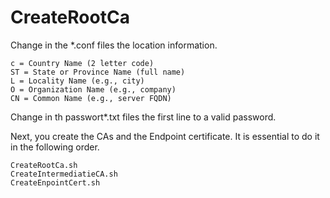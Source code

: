 # CreateRootCa

Change in the *.conf files the location information.
```
c = Country Name (2 letter code)
ST = State or Province Name (full name)
L = Locality Name (e.g., city)
O = Organization Name (e.g., company)
CN = Common Name (e.g., server FQDN)
```
Change in th passwort*.txt files the first line to a valid password.

Next, you create the CAs and the Endpoint certificate. It is essential to do it in the following order. 
```
CreateRootCa.sh
CreateIntermediatieCA.sh
CreateEnpointCert.sh
```
